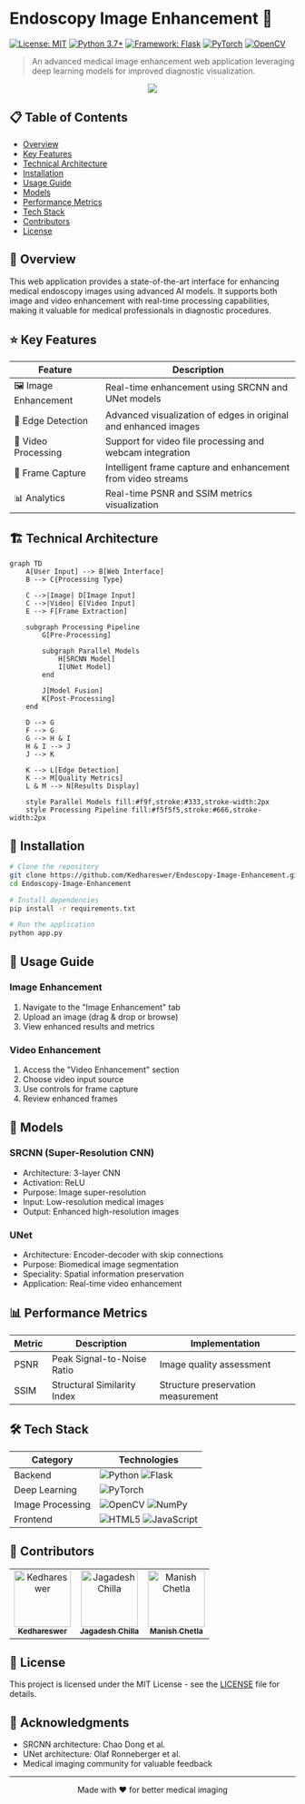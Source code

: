 # Endoscopy Image Enhancement 🔬

[![License: MIT](https://img.shields.io/badge/License-MIT-yellow.svg)](https://opensource.org/licenses/MIT)
[![Python 3.7+](https://img.shields.io/badge/python-3.7+-blue.svg)](https://www.python.org/downloads/)
[![Framework: Flask](https://img.shields.io/badge/Framework-Flask-000000.svg?logo=flask)](https://flask.palletsprojects.com/)
[![PyTorch](https://img.shields.io/badge/PyTorch-%23EE4C2C.svg?logo=PyTorch&logoColor=white)](https://pytorch.org/)
[![OpenCV](https://img.shields.io/badge/OpenCV-%23white.svg?logo=opencv&logoColor=white)](https://opencv.org/)

> An advanced medical image enhancement web application leveraging deep learning models for improved diagnostic visualization.

<p align="center">
  <img src="https://img.shields.io/badge/Status-Active-success?style=for-the-badge&logo=git"/>
</p>

## 📋 Table of Contents
- [Overview](#overview)
- [Key Features](#key-features)
- [Technical Architecture](#technical-architecture)
- [Installation](#installation)
- [Usage Guide](#usage-guide)
- [Models](#models)
- [Performance Metrics](#performance-metrics)
- [Tech Stack](#tech-stack)
- [Contributors](#contributors)
- [License](#license)

## 🔭 Overview

This web application provides a state-of-the-art interface for enhancing medical endoscopy images using advanced AI models. It supports both image and video enhancement with real-time processing capabilities, making it valuable for medical professionals in diagnostic procedures.

## ⭐ Key Features

| Feature | Description |
|---------|------------|
| 🖼️ Image Enhancement | Real-time enhancement using SRCNN and UNet models |
| 🎯 Edge Detection | Advanced visualization of edges in original and enhanced images |
| 🎥 Video Processing | Support for video file processing and webcam integration |
| 📸 Frame Capture | Intelligent frame capture and enhancement from video streams |
| 📊 Analytics | Real-time PSNR and SSIM metrics visualization |

## 🏗️ Technical Architecture

```mermaid
graph TD
    A[User Input] --> B[Web Interface]
    B --> C{Processing Type}
    
    C -->|Image| D[Image Input]
    C -->|Video| E[Video Input]
    E --> F[Frame Extraction]
    
    subgraph Processing Pipeline
        G[Pre-Processing]
        
        subgraph Parallel Models
            H[SRCNN Model]
            I[UNet Model]
        end
        
        J[Model Fusion]
        K[Post-Processing]
    end
    
    D --> G
    F --> G
    G --> H & I
    H & I --> J
    J --> K
    
    K --> L[Edge Detection]
    K --> M[Quality Metrics]
    L & M --> N[Results Display]
    
    style Parallel Models fill:#f9f,stroke:#333,stroke-width:2px
    style Processing Pipeline fill:#f5f5f5,stroke:#666,stroke-width:2px
```

## 🚀 Installation

```bash
# Clone the repository
git clone https://github.com/Kedhareswer/Endoscopy-Image-Enhancement.git
cd Endoscopy-Image-Enhancement

# Install dependencies
pip install -r requirements.txt

# Run the application
python app.py
```

## 📖 Usage Guide

### Image Enhancement
1. Navigate to the "Image Enhancement" tab
2. Upload an image (drag & drop or browse)
3. View enhanced results and metrics

### Video Enhancement
1. Access the "Video Enhancement" section
2. Choose video input source
3. Use controls for frame capture
4. Review enhanced frames

## 🧠 Models

### SRCNN (Super-Resolution CNN)
- Architecture: 3-layer CNN
- Activation: ReLU
- Purpose: Image super-resolution
- Input: Low-resolution medical images
- Output: Enhanced high-resolution images

### UNet
- Architecture: Encoder-decoder with skip connections
- Purpose: Biomedical image segmentation
- Speciality: Spatial information preservation
- Application: Real-time video enhancement

## 📊 Performance Metrics

| Metric | Description | Implementation |
|--------|-------------|----------------|
| PSNR | Peak Signal-to-Noise Ratio | Image quality assessment |
| SSIM | Structural Similarity Index | Structure preservation measurement |

## 🛠️ Tech Stack

| Category | Technologies |
|----------|-------------|
| Backend | ![Python](https://img.shields.io/badge/Python-3776AB?logo=python&logoColor=white) ![Flask](https://img.shields.io/badge/Flask-000000?logo=flask&logoColor=white) |
| Deep Learning | ![PyTorch](https://img.shields.io/badge/PyTorch-EE4C2C?logo=pytorch&logoColor=white) |
| Image Processing | ![OpenCV](https://img.shields.io/badge/OpenCV-5C3EE8?logo=opencv&logoColor=white) ![NumPy](https://img.shields.io/badge/NumPy-013243?logo=numpy&logoColor=white) |
| Frontend | ![HTML5](https://img.shields.io/badge/HTML5-E34F26?logo=html5&logoColor=white) ![JavaScript](https://img.shields.io/badge/JavaScript-F7DF1E?logo=javascript&logoColor=black) |

## 👥 Contributors

<table>
  <tr>
    <td align="center">
      <a href="https://github.com/Kedhareswer">
        <img src="https://avatars.githubusercontent.com/Kedhareswer" width="100px;" alt="Kedhareswer"/>
        <br />
        <sub><b>Kedhareswer</b></sub>
      </a>
    </td>
    <td align="center">
      <a href="https://github.com/jagadeshchilla">
        <img src="https://avatars.githubusercontent.com/jagadeshchilla" width="100px;" alt="Jagadesh Chilla"/>
        <br />
        <sub><b>Jagadesh Chilla</b></sub>
      </a>
    </td>
    <td align="center">
      <a href="https://linkedin.com/in/manish-chetla">
        <img src="https://avatars.githubusercontent.com/u/default" width="100px;" alt="Manish Chetla"/>
        <br />
        <sub><b>Manish Chetla</b></sub>
      </a>
    </td>
  </tr>
</table>

## 📄 License

This project is licensed under the MIT License - see the [LICENSE](LICENSE) file for details.

## 🙏 Acknowledgments

- SRCNN architecture: Chao Dong et al.
- UNet architecture: Olaf Ronneberger et al.
- Medical imaging community for valuable feedback

---
<p align="center">Made with ❤️ for better medical imaging</p>
